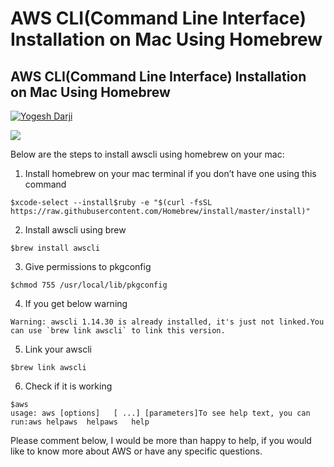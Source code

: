 # AWS CLI\(Command Line Interface\) Installation on Mac Using Homebrew

## AWS CLI\(Command Line Interface\) Installation on Mac Using Homebrew

[![Yogesh Darji](https://miro.medium.com/fit/c/96/96/1*Ai8008hpcOLFnsxmsm6oVQ.jpeg)](https://medium.com/@yogeshdarji99?source=post_page-----5bad783483a----------------------)

![](https://miro.medium.com/max/60/1*F9MCnexcULiewFXQpsftgA.png?q=20)

Below are the steps to install awscli using homebrew on your mac:

1. Install homebrew on your mac terminal if you don’t have one using this command

```text
$xcode-select --install$ruby -e "$(curl -fsSL https://raw.githubusercontent.com/Homebrew/install/master/install)"
```

2. Install awscli using brew

```text
$brew install awscli
```

3. Give permissions to pkgconfig

```text
$chmod 755 /usr/local/lib/pkgconfig
```

4. If you get below warning

```text
Warning: awscli 1.14.30 is already installed, it's just not linked.You can use `brew link awscli` to link this version.
```

5. Link your awscli

```text
$brew link awscli
```

6. Check if it is working

```text
$aws
usage: aws [options]   [ ...] [parameters]To see help text, you can run:aws helpaws  helpaws   help
```

Please comment below, I would be more than happy to help, if you would like to know more about AWS or have any specific questions.


